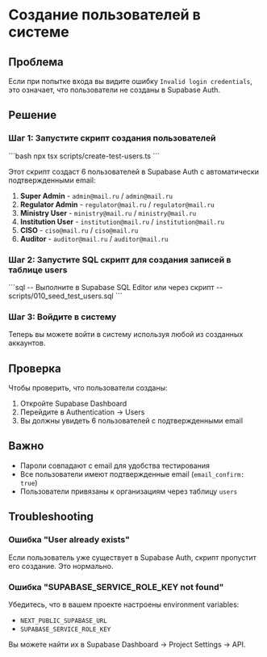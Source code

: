 # Создание пользователей в системе

## Проблема

Если при попытке входа вы видите ошибку `Invalid login credentials`, это означает, что пользователи не созданы в Supabase Auth.

## Решение

### Шаг 1: Запустите скрипт создания пользователей

\`\`\`bash
npx tsx scripts/create-test-users.ts
\`\`\`

Этот скрипт создаст 6 пользователей в Supabase Auth с автоматически подтвержденными email:

1. **Super Admin** - `admin@mail.ru` / `admin@mail.ru`
2. **Regulator Admin** - `regulator@mail.ru` / `regulator@mail.ru`
3. **Ministry User** - `ministry@mail.ru` / `ministry@mail.ru`
4. **Institution User** - `institution@mail.ru` / `institution@mail.ru`
5. **CISO** - `ciso@mail.ru` / `ciso@mail.ru`
6. **Auditor** - `auditor@mail.ru` / `auditor@mail.ru`

### Шаг 2: Запустите SQL скрипт для создания записей в таблице users

\`\`\`sql
-- Выполните в Supabase SQL Editor или через скрипт
-- scripts/010_seed_test_users.sql
\`\`\`

### Шаг 3: Войдите в систему

Теперь вы можете войти в систему используя любой из созданных аккаунтов.

## Проверка

Чтобы проверить, что пользователи созданы:

1. Откройте Supabase Dashboard
2. Перейдите в Authentication → Users
3. Вы должны увидеть 6 пользователей с подтвержденными email

## Важно

- Пароли совпадают с email для удобства тестирования
- Все пользователи имеют подтвержденные email (`email_confirm: true`)
- Пользователи привязаны к организациям через таблицу `users`

## Troubleshooting

### Ошибка "User already exists"

Если пользователь уже существует в Supabase Auth, скрипт пропустит его создание. Это нормально.

### Ошибка "SUPABASE_SERVICE_ROLE_KEY not found"

Убедитесь, что в вашем проекте настроены environment variables:
- `NEXT_PUBLIC_SUPABASE_URL`
- `SUPABASE_SERVICE_ROLE_KEY`

Вы можете найти их в Supabase Dashboard → Project Settings → API.
